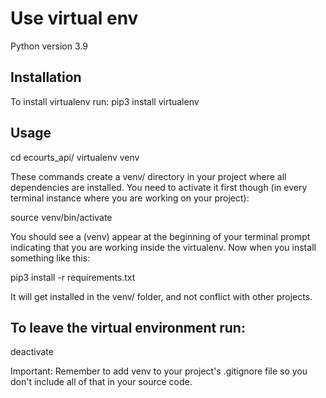 # Use virtual env

Python version 3.9

## Installation
To install virtualenv run:
pip3 install virtualenv

## Usage
cd ecourts_api/
virtualenv venv

These commands create a venv/ directory in your project where all dependencies are installed. You need to activate it first though (in every terminal instance where you are working on your project):

source venv/bin/activate

You should see a (venv) appear at the beginning of your terminal prompt indicating that you are working inside the virtualenv. Now when you install something like this:

pip3 install -r requirements.txt 

It will get installed in the venv/ folder, and not conflict with other projects.

## To leave the virtual environment run:

deactivate

Important: Remember to add venv to your project's .gitignore file so you don't include all of that in your source code.

